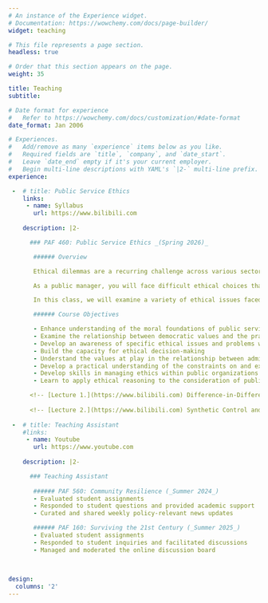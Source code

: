 ```yaml
---
# An instance of the Experience widget.
# Documentation: https://wowchemy.com/docs/page-builder/
widget: teaching

# This file represents a page section.
headless: true

# Order that this section appears on the page.
weight: 35

title: Teaching
subtitle:

# Date format for experience
#   Refer to https://wowchemy.com/docs/customization/#date-format
date_format: Jan 2006

# Experiences.
#   Add/remove as many `experience` items below as you like.
#   Required fields are `title`, `company`, and `date_start`.
#   Leave `date_end` empty if it's your current employer.
#   Begin multi-line descriptions with YAML's `|2-` multi-line prefix.
experience:

 -  # title: Public Service Ethics
    links: 
     - name: Syllabus
       url: https://www.bilibili.com
        
    description: |2-

      ### PAF 460: Public Service Ethics _(Spring 2026)_

       ###### Overview

       Ethical dilemmas are a recurring challenge across various sectors, including business, education, technology, and public service. From questions about data privacy and artificial intelligence to public scandals involving misuse of power, ethics remain a central concern in public life. Public organizations, in particular, are under constant scrutiny as the actions of public officials carry significant moral and societal implications.

       As a public manager, you will face difficult ethical choices that may relate to your relationship with a democratically elected legislative body, your relationship to citizens and community groups, matters of conscience, matters of regulation, and the ethical ramifications of public policy recommendations in which you are involved. Understanding the moral implications of your actions and resolving the dilemmas they pose are among the most difficult problems you will face in the public sector.

       In this class, we will examine a variety of ethical issues faced by public managers. Some involve concerns that might arise in any organization—cases of lying, cheating, or stealing, or questions about what to do when you feel compelled to refuse an order from your boss. Others are more directly connected to the special values that underlie public service, involving the relationship between political leaders and career civil servants or between competing demands for efficiency and responsiveness. In all cases, the issues will be bound to the moral context of public service.

       ###### Course Objectives

       - Enhance understanding of the moral foundations of public service  
       - Examine the relationship between democratic values and the practice of public administration, including issues of accountability and responsiveness  
       - Develop an awareness of specific ethical issues and problems within the field of public administration  
       - Build the capacity for ethical decision-making  
       - Understand the values at play in the relationship between administrators and citizens  
       - Develop a practical understanding of the constraints on and expectations of public administrators  
       - Develop skills in managing ethics within public organizations  
       - Learn to apply ethical reasoning to the consideration of public policy issues

      <!-- [Lecture 1.](https://www.bilibili.com) Difference-in-Differences and Fixed Effects Models. -->
      
      <!-- [Lecture 2.](https://www.bilibili.com) Synthetic Control and Extensions. -->
        
 -  # title: Teaching Assistant
    #links: 
     - name: Youtube
       url: https://www.youtube.com
        
    description: |2-

      ### Teaching Assistant
      
       ###### PAF 560: Community Resilience (_Summer 2024_)
       - Evaluated student assignments
       - Responded to student questions and provided academic support
       - Curated and shared weekly policy-relevant news updates

       ###### PAF 160: Surviving the 21st Century (_Summer 2025_)
       - Evaluated student assignments
       - Responded to student inquiries and facilitated discussions
       - Managed and moderated the online discussion board
        

         
design:
  columns: '2'
---
```

